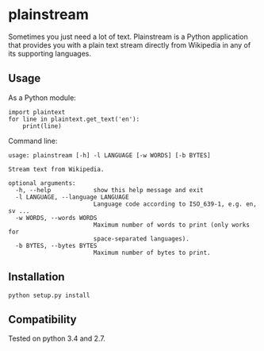 plainstream
========

Sometimes you just need a lot of text. Plainstream is a Python application that provides you with a plain text stream directly from Wikipedia in any of its supporting languages.

Usage
-----

As a Python module:

    import plaintext
    for line in plaintext.get_text('en'):
        print(line)


Command line:

    usage: plainstream [-h] -l LANGUAGE [-w WORDS] [-b BYTES]

    Stream text from Wikipedia.

    optional arguments:
      -h, --help            show this help message and exit
      -l LANGUAGE, --language LANGUAGE
                            Language code according to ISO_639-1, e.g. en, sv ...
      -w WORDS, --words WORDS
                            Maximum number of words to print (only works for
                            space-separated languages).
      -b BYTES, --bytes BYTES
                            Maximum number of bytes to print.

Installation
------------
`python setup.py install`

Compatibility
-------------
Tested on python 3.4 and 2.7.